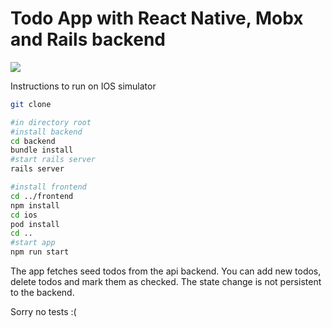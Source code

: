 # Todo App with React Native, Mobx and Rails backend

![](https://gifyu.com/image/dJJl)

Instructions to run on IOS simulator

```bash
git clone 

#in directory root 
#install backend
cd backend
bundle install
#start rails server
rails server

#install frontend
cd ../frontend
npm install
cd ios
pod install
cd ..
#start app
npm run start
```

The app fetches seed todos from the api backend. 
You can add new todos, delete todos and mark them as checked.
The state change is not persistent to the backend.

Sorry no tests :( 
